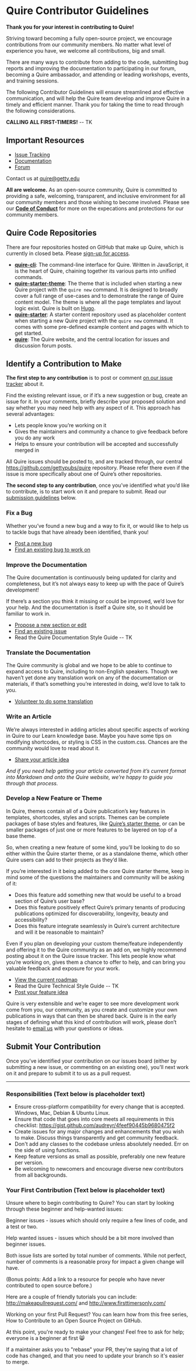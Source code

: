 # Quire Contributor Guidelines

**Thank you for your interest in contributing to Quire!**

Striving toward becoming a fully open-source project, we encourage contributions from our community members. No matter what level of experience you have, we welcome all contributions, big and small.

There are many ways to contribute from adding to the code, submitting bug reports and improving the documentation to participating in our forum, becoming a Quire ambassador, and attending or leading workshops, events, and training sessions.

The following Contributor Guidelines will ensure streamlined and effective communication, and will help the Quire team develop and improve Quire in a timely and efficient manner. Thank you for taking the time to read through the following considerations.

**CALLING ALL FIRST-TIMERS!** -- TK

## Important Resources

- [Issue Tracking](https://github.com/gettypubs/quire/issues/)
- [Documentation](https://gettypubs.github.io/quire/documentation/)
- [Forum](https://gettypubs.github.io/quire/community/forum/)

Contact us at [quire@getty.edu](mailto:quire@getty.edu)

**All are welcome.** As an open-source community, Quire is committed to providing a safe, welcoming, transparent, and inclusive environment for all our community members and those wishing to become involved. Please see our **[Code of Conduct](https://github.com/gettypubs/quire/blob/master/CODE_OF_CONDUCT.md)** for more on the expecations and protections for our community members.

## Quire Code Repositories

There are four repositories hosted on GitHub that make up Quire, which is currently in closed beta. Please [sign-up for access](https://forms.gle/m1fgZu5BHKhddMrW7).

- [**quire-cli**](https://github.com/gettypubs/quire-cli): The command-line interface for Quire. Written in JavaScript, it is the heart of Quire, chaining together its various parts into unified commands.
- [**quire-starter-theme**](https://github.com/gettypubs/quire-starter-theme): The theme that is included when starting a new Quire project with the `quire new` command. It is designed to broadly cover a full range of use-cases and to demonstrate the range of Quire content model. The theme is where all the page templates and layout logic exist. Quire is built on [Hugo](https://gohugo.io/).
- [**quire-starter**](https://github.com/gettypubs/quire-starter): A starter content repository used as placeholder content when starting a new Quire project with the `quire new` command. It comes with some pre-defined example content and pages with which to get started.
- [**quire**](https://github.com/gettypubs/quire): The Quire website, and the central location for issues and discussion forum posts.

## Identify a Contribution to Make

**The first step to any contribution** is to post or comment [on our issue tracker](https://github.com/gettypubs/quire/issues/) about it.

Find the existing relevant issue, or if it’s a new suggestion or bug, create an issue for it. In your comments, briefly describe your proposed solution and say whether you may need help with any aspect of it. This approach has several advantages:

- Lets people know you’re working on it
- Gives the maintainers and community a chance to give feedback before you do any work
- Helps to ensure your contribution will be accepted and successfully merged in

All Quire issues should be posted to, and are tracked through, our central https://github.com/gettypubs/quire repository. Please refer there even if the issue is more specifically about one of Quire’s other repositories.

**The second step to any contribution**, once you’ve identified what you’d like to contribute, is to start work on it and prepare to submit. Read our [submission guidelines](#submit-your-contribution) below.

### Fix a Bug

Whether you’ve found a new bug and a way to fix it, or would like to help us to tackle bugs that have already been identified, thank you!

- [Post a new bug](https://github.com/gettypubs/quire/issues/new)
- [Find an existing bug to work on](https://github.com/gettypubs/quire/issues?q=is%3Aissue+is%3Aopen+label%3Abug)

### Improve the Documentation

The Quire documentation is continuously being updated for clarity and completeness, but it’s not always easy to keep up with the pace of Quire’s development!

If there’s a section you think it missing or could be improved, we’d love for your help. And the documentation is itself a Quire site, so it should be familiar to work in.

- [Propose a new section or edit](https://github.com/gettypubs/quire/issues/new)
- [Find an existing issue](https://github.com/gettypubs/quire/issues)
- Read the Quire Documentation Style Guide -- TK

### Translate the Documentation

The Quire community is global and we hope to be able to continue to expand access to Quire, including to non-English speakers. Though we haven’t yet done any translation work on any of the documentation or materials, if that’s something you’re interested in doing, we’d love to talk to you.

- [Volunteer to do some translation](https://github.com/gettypubs/quire/issues/new)

### Write an Article

We’re always interested in adding articles about specific aspects of working in Quire to our Learn knowledge base. Maybe you have some tips on modifying shortcodes, or styling is CSS in the custom.css. Chances are the community would love to read about it.

- [Share your article idea](https://github.com/gettypubs/quire/issues/new)

*And if you need help getting your article converted from it’s current format into Markdown and onto the Quire website, we’re happy to guide you through that process.*

### Develop a New Feature or Theme

In Quire, themes contain all of a Quire publication’s key features in templates, shortcodes, styles and scripts. Themes can be complete packages of base styles and features, like [Quire’s starter theme](https://github.com/gettypubs/quire-starter-theme), or can be smaller packages of just one or more features to be layered on top of a base theme.

So, when creating a new feature of some kind, you’ll be looking to do so either within the Quire starter theme, or as a standalone theme, which other Quire users can add to their projects as they’d like.

If you’re interested in it being added to the core Quire starter theme, keep in mind some of the questions the maintainers and community will be asking of it:

- Does this feature add something new that would be useful to a broad section of Quire’s user base?
- Does this feature positively effect Quire’s primary tenants of producing publications optimized for discoverability, longevity, beauty and accessibility?
- Does this feature integrate seamlessly in Quire’s current architecture and will it be reasonable to maintain?

Even if you plan on developing your custom theme/feature independently and offering it to the Quire community as an add on, we highly recommend posting about it on the Quire issue tracker. This lets people know what you’re working on, gives them a chance to offer to help, and can bring you valuable feedback and exposure for your work.

- [View the current roadmap]((https://gettypubs.github.io/quire/documentation/))
- Read the Quire Technical Style Guide -- TK
- [Post your feature idea](https://github.com/gettypubs/quire/issues/new)

Quire is very extensible and we’re eager to see more development work come from you, our community, as you create and customize your own publications in ways that can then be shared back. Quire is in the early stages of defining what this kind of contribution will work, please don’t hesitate to [email us](mailto:quire@getty.edu) with your questions or ideas.

## Submit Your Contribution

Once you’ve identified your contribution on our issues board (either by submitting a new issue, or commenting on an existing one), you’ll next work on it and prepare to submit it to us as a pull request.



-----------

### Responsibilities (**Text below is placeholder text**)

- Ensure cross-platform compatibility for every change that is accepted. Windows, Mac, Debian & Ubuntu Linux.
- Ensure that code that goes into core meets all requirements in this checklist: https://gist.github.com/audreyr/4feef90445b9680475f2
- Create issues for any major changes and enhancements that you wish to make. Discuss things transparently and get community feedback.
- Don't add any classes to the codebase unless absolutely needed. Err on the side of using functions.
- Keep feature versions as small as possible, preferably one new feature per version.
- Be welcoming to newcomers and encourage diverse new contributors from all backgrounds.

### Your First Contribution (**Text below is placeholder text**)

Unsure where to begin contributing to Quire? You can start by looking through these beginner and help-wanted issues:

Beginner issues - issues which should only require a few lines of code, and a test or two.

Help wanted issues - issues which should be a bit more involved than beginner issues.

Both issue lists are sorted by total number of comments. While not perfect, number of comments is a reasonable proxy for impact a given change will have.

(Bonus points: Add a link to a resource for people who have never contributed to open source before.)

Here are a couple of friendly tutorials you can include: http://makeapullrequest.com/ and http://www.firsttimersonly.com/

Working on your first Pull Request? You can learn how from this free series, How to Contribute to an Open Source Project on GitHub.

At this point, you're ready to make your changes! Feel free to ask for help; everyone is a beginner at first 😸

If a maintainer asks you to "rebase" your PR, they're saying that a lot of code has changed, and that you need to update your branch so it's easier to merge.

